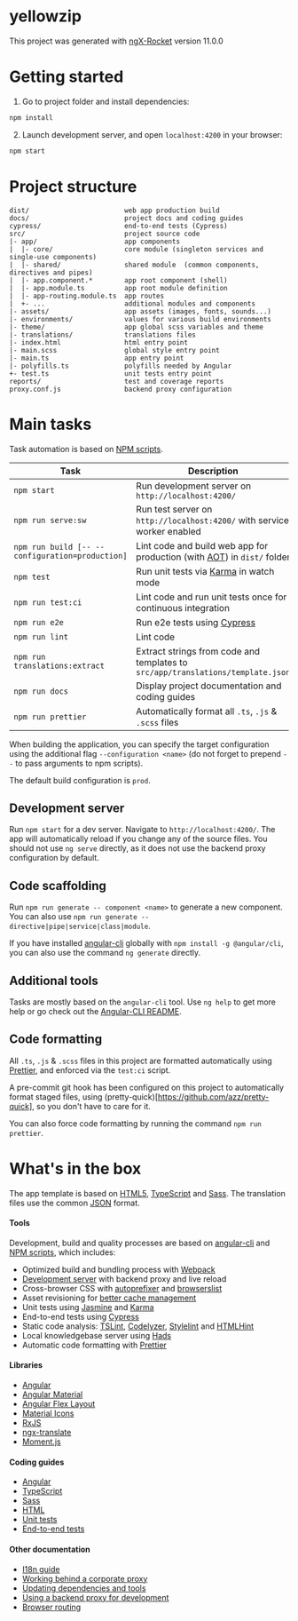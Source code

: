 # yellowzip

This project was generated with [ngX-Rocket](https://github.com/ngx-rocket/generator-ngx-rocket/)
version 11.0.0

# Getting started

1. Go to project folder and install dependencies:
 ```sh
 npm install
 ```

2. Launch development server, and open `localhost:4200` in your browser:
 ```sh
 npm start
 ```

# Project structure

```
dist/                        web app production build
docs/                        project docs and coding guides
cypress/                     end-to-end tests (Cypress)
src/                         project source code
|- app/                      app components
|  |- core/                  core module (singleton services and single-use components)
|  |- shared/                shared module  (common components, directives and pipes)
|  |- app.component.*        app root component (shell)
|  |- app.module.ts          app root module definition
|  |- app-routing.module.ts  app routes
|  +- ...                    additional modules and components
|- assets/                   app assets (images, fonts, sounds...)
|- environments/             values for various build environments
|- theme/                    app global scss variables and theme
|- translations/             translations files
|- index.html                html entry point
|- main.scss                 global style entry point
|- main.ts                   app entry point
|- polyfills.ts              polyfills needed by Angular
+- test.ts                   unit tests entry point
reports/                     test and coverage reports
proxy.conf.js                backend proxy configuration
```

# Main tasks

Task automation is based on [NPM scripts](https://docs.npmjs.com/misc/scripts).

Task                            | Description
--------------------------------|--------------------------------------------------------------------------------------
`npm start`                     | Run development server on `http://localhost:4200/`
`npm run serve:sw`              | Run test server on `http://localhost:4200/` with service worker enabled
`npm run build [-- --configuration=production]` | Lint code and build web app for production (with [AOT](https://angular.io/guide/aot-compiler)) in `dist/` folder
`npm test`                      | Run unit tests via [Karma](https://karma-runner.github.io) in watch mode
`npm run test:ci`               | Lint code and run unit tests once for continuous integration
`npm run e2e`                   | Run e2e tests using [Cypress](https://www.cypress.io/)
`npm run lint`                  | Lint code
`npm run translations:extract`  | Extract strings from code and templates to `src/app/translations/template.json`
`npm run docs`                  | Display project documentation and coding guides
`npm run prettier`              | Automatically format all `.ts`, `.js` & `.scss` files

When building the application, you can specify the target configuration using the additional flag
`--configuration <name>` (do not forget to prepend `--` to pass arguments to npm scripts).

The default build configuration is `prod`.

## Development server

Run `npm start` for a dev server. Navigate to `http://localhost:4200/`. The app will automatically reload if you change
any of the source files.
You should not use `ng serve` directly, as it does not use the backend proxy configuration by default.

## Code scaffolding

Run `npm run generate -- component <name>` to generate a new component. You can also use
`npm run generate -- directive|pipe|service|class|module`.

If you have installed [angular-cli](https://github.com/angular/angular-cli) globally with `npm install -g @angular/cli`,
you can also use the command `ng generate` directly.

## Additional tools

Tasks are mostly based on the `angular-cli` tool. Use `ng help` to get more help or go check out the
[Angular-CLI README](https://github.com/angular/angular-cli).

## Code formatting

All `.ts`, `.js` & `.scss` files in this project are formatted automatically using [Prettier](https://prettier.io),
and enforced via the `test:ci` script.

A pre-commit git hook has been configured on this project to automatically format staged files, using
(pretty-quick)[https://github.com/azz/pretty-quick], so you don't have to care for it.

You can also force code formatting by running the command `npm run prettier`.

# What's in the box

The app template is based on [HTML5](http://whatwg.org/html), [TypeScript](http://www.typescriptlang.org) and
[Sass](http://sass-lang.com). The translation files use the common [JSON](http://www.json.org) format.

#### Tools

Development, build and quality processes are based on [angular-cli](https://github.com/angular/angular-cli) and
[NPM scripts](https://docs.npmjs.com/misc/scripts), which includes:

- Optimized build and bundling process with [Webpack](https://webpack.github.io)
- [Development server](https://webpack.github.io/docs/webpack-dev-server.html) with backend proxy and live reload
- Cross-browser CSS with [autoprefixer](https://github.com/postcss/autoprefixer) and
  [browserslist](https://github.com/ai/browserslist)
- Asset revisioning for [better cache management](https://webpack.github.io/docs/long-term-caching.html)
- Unit tests using [Jasmine](http://jasmine.github.io) and [Karma](https://karma-runner.github.io)
- End-to-end tests using [Cypress](https://www.cypress.io/)
- Static code analysis: [TSLint](https://github.com/palantir/tslint), [Codelyzer](https://github.com/mgechev/codelyzer),
  [Stylelint](http://stylelint.io) and [HTMLHint](http://htmlhint.com/)
- Local knowledgebase server using [Hads](https://github.com/sinedied/hads)
- Automatic code formatting with [Prettier](https://prettier.io)

#### Libraries

- [Angular](https://angular.io)
- [Angular Material](https://material.angular.io)
- [Angular Flex Layout](https://github.com/angular/flex-layout)
- [Material Icons](https://material.io/icons/)
- [RxJS](http://reactivex.io/rxjs)
- [ngx-translate](https://github.com/ngx-translate/core)
- [Moment.js](https://momentjs.com)

#### Coding guides

- [Angular](docs/coding-guides/angular.md)
- [TypeScript](docs/coding-guides/typescript.md)
- [Sass](docs/coding-guides/sass.md)
- [HTML](docs/coding-guides/html.md)
- [Unit tests](docs/coding-guides/unit-tests.md)
- [End-to-end tests](docs/coding-guides/e2e-tests.md)

#### Other documentation

- [I18n guide](docs/i18n.md)
- [Working behind a corporate proxy](docs/corporate-proxy.md)
- [Updating dependencies and tools](docs/updating.md)
- [Using a backend proxy for development](docs/backend-proxy.md)
- [Browser routing](docs/routing.md)
